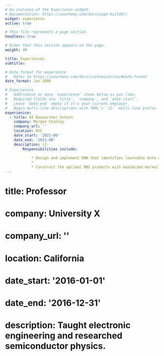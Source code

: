 ```yaml
---
# An instance of the Experience widget.
# Documentation: https://wowchemy.com/docs/page-builder/
widget: experience
active: true

# This file represents a page section.
headless: true

# Order that this section appears on the page.
weight: 40

title: Experiences
subtitle:

# Date format for experience
#   Refer to https://wowchemy.com/docs/customization/#date-format
date_format: Jan 2006

# Experiences.
#   Add/remove as many `experience` items below as you like.
#   Required fields are `title`, `company`, and `date_start`.
#   Leave `date_end` empty if it's your current employer.
#   Begin multi-line descriptions with YAML's `|2-` multi-line prefix.
experienice:
  - title: AI Researcher Intern
    company: Morgan Stanley
    company_url: ''
    location: NYC
    date_start: '2021-06'
    date_end: '2021-08'
    description: |2-
        Responsibilities include:
            
            * Design and implement DNN that identifies learnable data out of majority noisy dataset
            *
            * Construct the optimal MBS products with maximized market value with RL methods
---
```

#    title: Professor
#    company: University X
#    company_url: ''
#    location: California
#    date_start: '2016-01-01'
#    date_end: '2016-12-31'
#    description: Taught electronic engineering and researched semiconductor physics.
